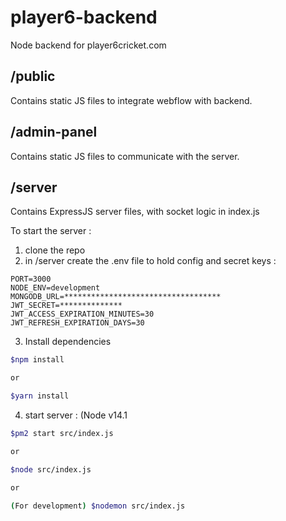 # player6-backend

Node backend for player6cricket.com

## /public
Contains static JS files to integrate webflow with backend. 

## /admin-panel
Contains static JS files to communicate with the server.

## /server
Contains ExpressJS server files, with socket logic in index.js

To start the server : 
1. clone the repo
2. in /server create the .env file to hold config and secret keys :
```
PORT=3000
NODE_ENV=development
MONGODB_URL=***********************************
JWT_SECRET=**************
JWT_ACCESS_EXPIRATION_MINUTES=30
JWT_REFRESH_EXPIRATION_DAYS=30
```
3. Install dependencies
```bash
$npm install

or 

$yarn install
```
4. start server : (Node v14.1
```bash
$pm2 start src/index.js

or 

$node src/index.js

or

(For development) $nodemon src/index.js
```
